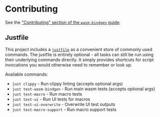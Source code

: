 # Contributing

See the ["Contributing" section of the `wasm-bindgen`
guide](https://wasm-bindgen.github.io/wasm-bindgen/contributing/index.html).

## Justfile

This project includes a [`justfile`](https://github.com/casey/just) as a convenient store of commonly used commands. The justfile is entirely optional - all tasks can still be run using their underlying commands directly. It simply provides shortcuts for script invocations you would otherwise need to remember or look up.

Available commands:
- `just clippy` - Run clippy linting (accepts optional args)
- `just test-wasm-bindgen` - Run main wasm tests (accepts optional args)
- `just test-macro` - Run macro tests
- `just test-ui` - Run UI tests for macros
- `just test-ui-overwrite` - Overwrite UI test outputs
- `just test-macro-support` - Run macro support tests
